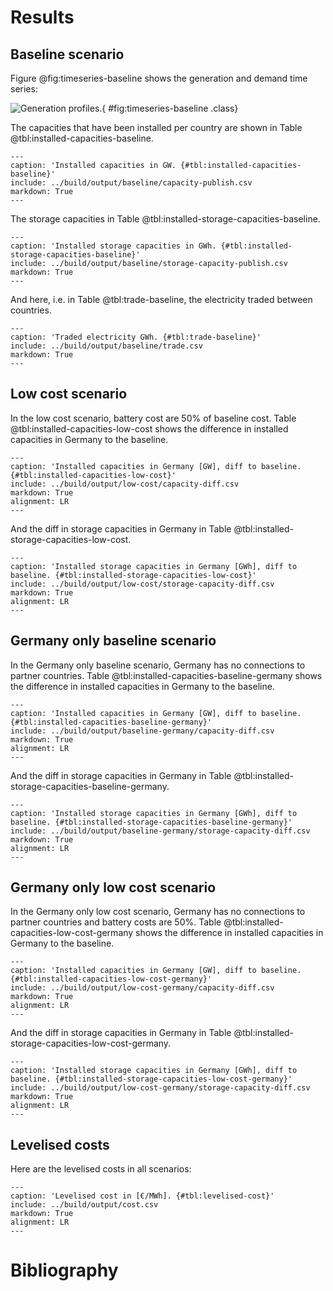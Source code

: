 # Results

## Baseline scenario

Figure @fig:timeseries-baseline shows the generation and demand time series:

![Generation profiles.](../build/output/baseline/plot.png){ #fig:timeseries-baseline .class}

The capacities that have been installed per country are shown in Table @tbl:installed-capacities-baseline.

```table
---
caption: 'Installed capacities in GW. {#tbl:installed-capacities-baseline}'
include: ../build/output/baseline/capacity-publish.csv
markdown: True
---
```

The storage capacities in Table @tbl:installed-storage-capacities-baseline.

```table
---
caption: 'Installed storage capacities in GWh. {#tbl:installed-storage-capacities-baseline}'
include: ../build/output/baseline/storage-capacity-publish.csv
markdown: True
---
```

And here, i.e. in Table @tbl:trade-baseline, the electricity traded between countries.

```table
---
caption: 'Traded electricity GWh. {#tbl:trade-baseline}'
include: ../build/output/baseline/trade.csv
markdown: True
---
```

## Low cost scenario

In the low cost scenario, battery cost are 50% of baseline cost. Table @tbl:installed-capacities-low-cost shows the difference in installed capacities in Germany to the baseline.

```table
---
caption: 'Installed capacities in Germany [GW], diff to baseline. {#tbl:installed-capacities-low-cost}'
include: ../build/output/low-cost/capacity-diff.csv
markdown: True
alignment: LR
---
```

And the diff in storage capacities in Germany in Table @tbl:installed-storage-capacities-low-cost.

```table
---
caption: 'Installed storage capacities in Germany [GWh], diff to baseline. {#tbl:installed-storage-capacities-low-cost}'
include: ../build/output/low-cost/storage-capacity-diff.csv
markdown: True
alignment: LR
---
```

## Germany only baseline scenario

In the Germany only baseline scenario, Germany has no connections to partner countries. Table @tbl:installed-capacities-baseline-germany shows the difference in installed capacities in Germany to the baseline.

```table
---
caption: 'Installed capacities in Germany [GW], diff to baseline. {#tbl:installed-capacities-baseline-germany}'
include: ../build/output/baseline-germany/capacity-diff.csv
markdown: True
alignment: LR
---
```

And the diff in storage capacities in Germany in Table @tbl:installed-storage-capacities-baseline-germany.

```table
---
caption: 'Installed storage capacities in Germany [GWh], diff to baseline. {#tbl:installed-storage-capacities-baseline-germany}'
include: ../build/output/baseline-germany/storage-capacity-diff.csv
markdown: True
alignment: LR
---
```

## Germany only low cost scenario

In the Germany only low cost scenario, Germany has no connections to partner countries and battery costs are 50%. Table @tbl:installed-capacities-low-cost-germany shows the difference in installed capacities in Germany to the baseline.

```table
---
caption: 'Installed capacities in Germany [GW], diff to baseline. {#tbl:installed-capacities-low-cost-germany}'
include: ../build/output/low-cost-germany/capacity-diff.csv
markdown: True
alignment: LR
---
```

And the diff in storage capacities in Germany in Table @tbl:installed-storage-capacities-low-cost-germany.

```table
---
caption: 'Installed storage capacities in Germany [GWh], diff to baseline. {#tbl:installed-storage-capacities-low-cost-germany}'
include: ../build/output/low-cost-germany/storage-capacity-diff.csv
markdown: True
alignment: LR
---
```


## Levelised costs

Here are the levelised costs in all scenarios:

```table
---
caption: 'Levelised cost in [€/MWh]. {#tbl:levelised-cost}'
include: ../build/output/cost.csv
markdown: True
alignment: LR
---
```

# Bibliography
